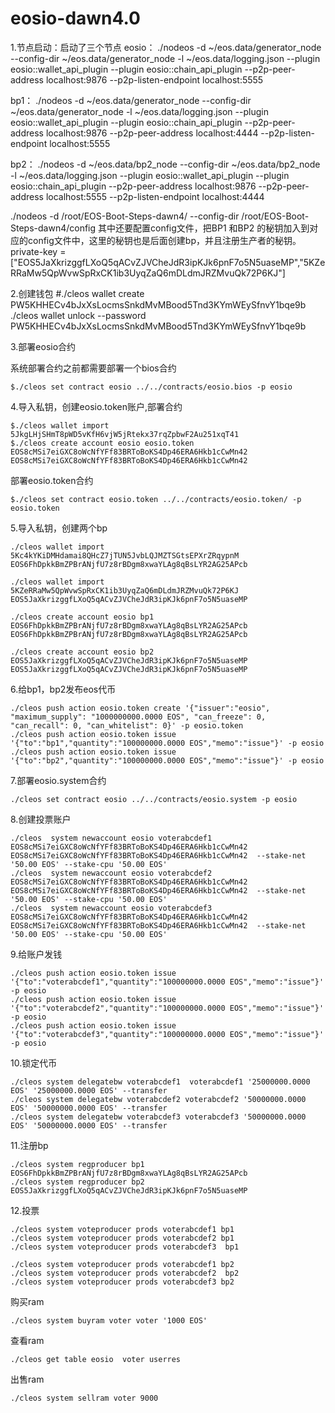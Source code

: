 # eosio-dawn4.0

1.节点启动：启动了三个节点
eosio：
 ./nodeos -d ~/eos.data/generator_node --config-dir ~/eos.data/generator_node -l ~/eos.data/logging.json  --plugin eosio::wallet_api_plugin --plugin eosio::chain_api_plugin --p2p-peer-address localhost:9876 --p2p-listen-endpoint localhost:5555 

bp1：
 ./nodeos -d ~/eos.data/generator_node --config-dir ~/eos.data/generator_node -l ~/eos.data/logging.json  --plugin eosio::wallet_api_plugin --plugin eosio::chain_api_plugin --p2p-peer-address localhost:9876   --p2p-peer-address localhost:4444    --p2p-listen-endpoint localhost:5555 

bp2：
 ./nodeos -d ~/eos.data/bp2_node --config-dir ~/eos.data/bp2_node -l ~/eos.data/logging.json  --plugin eosio::wallet_api_plugin --plugin eosio::chain_api_plugin --p2p-peer-address localhost:9876   --p2p-peer-address localhost:5555    --p2p-listen-endpoint localhost:4444 


./nodeos -d /root/EOS-Boot-Steps-dawn4/  --config-dir  /root/EOS-Boot-Steps-dawn4/config
其中还要配置config文件，把BP1 和BP2 的秘钥加入到对应的config文件中，这里的秘钥也是后面创建bp，并且注册生产者的秘钥。
private-key = ["EOS5JaXkrizggfLXoQ5qACvZJVCheJdR3ipKJk6pnF7o5N5uaseMP","5KZeRRaMw5QpWvwSpRxCK1ib3UyqZaQ6mDLdmJRZMvuQk72P6KJ"]


2.创建钱包
#./cleos wallet create PW5KHHECv4bJxXsLocmsSnkdMvMBood5Tnd3KYmWEySfnvY1bqe9b
./cleos wallet unlock --password  PW5KHHECv4bJxXsLocmsSnkdMvMBood5Tnd3KYmWEySfnvY1bqe9b

3.部署eosio合约

系统部署合约之前都需要部署一个bios合约
```
$./cleos set contract eosio ../../contracts/eosio.bios -p eosio
```
4.导入私钥，创建eosio.token账户,部署合约
```
$./cleos wallet import 5JkgLHjSHmT8pWD5vKfH6vjW5jRtekx37rqZpbwF2Au251xqT41
$./cleos create account eosio eosio.token EOS8cMSi7eiGXC8oWcNfYFf83BRToBoKS4Dp46ERA6Hkb1cCwMn42 EOS8cMSi7eiGXC8oWcNfYFf83BRToBoKS4Dp46ERA6Hkb1cCwMn42
```
部署eosio.token合约
```
$./cleos set contract eosio.token ../../contracts/eosio.token/ -p eosio.token
```


5.导入私钥，创建两个bp
```
./cleos wallet import 5Kc4kYKiDMHdamai8QHcZ7jTUN5JvbLQJMZTSGtsEPXrZRqypnM
EOS6FhDpkkBmZPBrANjfU7z8rBDgm8xwaYLAg8qBsLYR2AG25APcb 

./cleos wallet import  5KZeRRaMw5QpWvwSpRxCK1ib3UyqZaQ6mDLdmJRZMvuQk72P6KJ
EOS5JaXkrizggfLXoQ5qACvZJVCheJdR3ipKJk6pnF7o5N5uaseMP 

./cleos create account eosio bp1 EOS6FhDpkkBmZPBrANjfU7z8rBDgm8xwaYLAg8qBsLYR2AG25APcb EOS6FhDpkkBmZPBrANjfU7z8rBDgm8xwaYLAg8qBsLYR2AG25APcb

./cleos create account eosio bp2 EOS5JaXkrizggfLXoQ5qACvZJVCheJdR3ipKJk6pnF7o5N5uaseMP EOS5JaXkrizggfLXoQ5qACvZJVCheJdR3ipKJk6pnF7o5N5uaseMP 
```
6.给bp1，bp2发布eos代币
```
./cleos push action eosio.token create '{"issuer":"eosio", "maximum_supply": "1000000000.0000 EOS", "can_freeze": 0, "can_recall": 0, "can_whitelist": 0}' -p eosio.token
./cleos push action eosio.token issue '{"to":"bp1","quantity":"100000000.0000 EOS","memo":"issue"}' -p eosio
./cleos push action eosio.token issue '{"to":"bp2","quantity":"100000000.0000 EOS","memo":"issue"}' -p eosio
```
7.部署eosio.system合约
```
./cleos set contract eosio ../../contracts/eosio.system -p eosio
```
8.创建投票账户
```
./cleos  system newaccount eosio voterabcdef1 EOS8cMSi7eiGXC8oWcNfYFf83BRToBoKS4Dp46ERA6Hkb1cCwMn42  EOS8cMSi7eiGXC8oWcNfYFf83BRToBoKS4Dp46ERA6Hkb1cCwMn42  --stake-net '50.00 EOS' --stake-cpu '50.00 EOS'
./cleos  system newaccount eosio voterabcdef2 EOS8cMSi7eiGXC8oWcNfYFf83BRToBoKS4Dp46ERA6Hkb1cCwMn42  EOS8cMSi7eiGXC8oWcNfYFf83BRToBoKS4Dp46ERA6Hkb1cCwMn42  --stake-net '50.00 EOS' --stake-cpu '50.00 EOS'
./cleos  system newaccount eosio voterabcdef3 EOS8cMSi7eiGXC8oWcNfYFf83BRToBoKS4Dp46ERA6Hkb1cCwMn42  EOS8cMSi7eiGXC8oWcNfYFf83BRToBoKS4Dp46ERA6Hkb1cCwMn42  --stake-net '50.00 EOS' --stake-cpu '50.00 EOS'
```
9.给账户发钱
```
./cleos push action eosio.token issue '{"to":"voterabcdef1","quantity":"100000000.0000 EOS","memo":"issue"}' -p eosio
./cleos push action eosio.token issue '{"to":"voterabcdef2","quantity":"100000000.0000 EOS","memo":"issue"}' -p eosio
./cleos push action eosio.token issue '{"to":"voterabcdef3","quantity":"100000000.0000 EOS","memo":"issue"}' -p eosio
```
10.锁定代币
```
./cleos system delegatebw voterabcdef1  voterabcdef1 '25000000.0000 EOS' '25000000.0000 EOS' --transfer
./cleos system delegatebw voterabcdef2 voterabcdef2 '50000000.0000 EOS' '50000000.0000 EOS' --transfer
./cleos system delegatebw voterabcdef3 voterabcdef3 '50000000.0000 EOS' '50000000.0000 EOS' --transfer
```
11.注册bp
```
./cleos system regproducer bp1 EOS6FhDpkkBmZPBrANjfU7z8rBDgm8xwaYLAg8qBsLYR2AG25APcb
./cleos system regproducer bp2 EOS5JaXkrizggfLXoQ5qACvZJVCheJdR3ipKJk6pnF7o5N5uaseMP
```
12.投票
```
./cleos system voteproducer prods voterabcdef1 bp1
./cleos system voteproducer prods voterabcdef2 bp1
./cleos system voteproducer prods voterabcdef3  bp1

./cleos system voteproducer prods voterabcdef1 bp2
./cleos system voteproducer prods voterabcdef2  bp2
./cleos system voteproducer prods voterabcdef3 bp2
```




购买ram
```
./cleos system buyram voter voter '1000 EOS'
```
查看ram
```
./cleos get table eosio  voter userres 
```
出售ram
```
./cleos system sellram voter 9000
```

